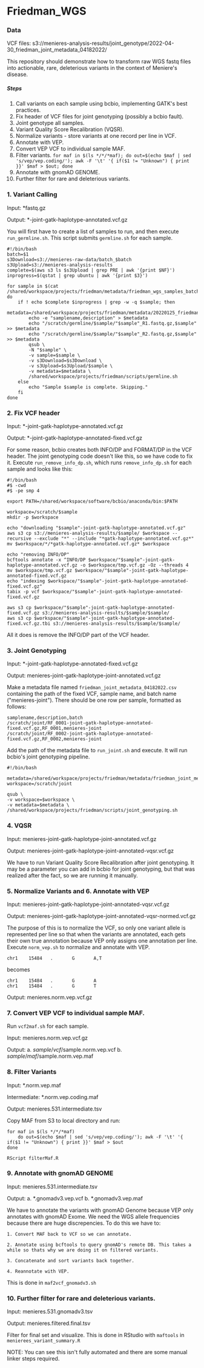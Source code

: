 # Friedman_WGS

### Data
VCF files: s3://menieres-analysis-results/joint_genotype/2022-04-30_friedman_joint_metadata_04182022/

This repository should demonstrate how to transform raw WGS fastq files into actionable, rare, deleterious variants in the context of Meniere's disease.

##### Steps

1. Call variants on each sample using bcbio, implementing GATK's best practices.
2. Fix header of VCF files for joint genotyping (possibly a bcbio fault).
3. Joint genotype all samples.
4. Variant Quality Score Recalibration (VQSR).
5. Normalize variants - store variants at one record per line in VCF.
6. Annotate with VEP.
7. Convert VEP VCF to individual sample MAF.
8. Filter variants. `for maf in $(ls */*/*maf); do out=$(echo $maf | sed 's/vep/vep.coding/'); awk -F '\t' '{ if($1 != "Unknown") { print }}' $maf > $out; done`
9. Annotate with gnomAD GENOME.
10. Further filter for rare and deleterious variants.

### 1. Variant Calling

Input: *fastq.gz

Output: *-joint-gatk-haplotype-annotated.vcf.gz

You will first have to create a list of samples to run, and then execute `run_germline.sh`. This script submits `germline.sh` for each sample.

```
#!/bin/bash
batch=$1
s3Download=s3://menieres-raw-data/batch_$batch
s3Upload=s3://menieres-analysis-results
complete=$(aws s3 ls $s3Upload | grep PRE | awk '{print $NF}')
inprogress=$(qstat | grep ubuntu | awk '{print $3}')

for sample in $(cat /shared/workspace/projects/friedman/metadata/friedman_wgs_samples_batch$batch.txt); do
    if ! echo $complete $inprogress | grep -w -q $sample; then
        metadata=/shared/workspace/projects/friedman/metadata/20220125_friedman_wgs_"$sample".csv
        echo -e "samplename,description" > $metadata
        echo "/scratch/germline/$sample/"$sample"_R1.fastq.gz,$sample" >> $metadata
        echo "/scratch/germline/$sample/"$sample"_R2.fastq.gz,$sample" >> $metadata
        qsub \
        -N "$sample" \
        -v sample=$sample \
        -v s3Download=$s3Download \
        -v s3Upload=$s3Upload/$sample \
        -v metadata=$metadata \
        /shared/workspace/projects/friedman/scripts/germline.sh
    else
        echo "Sample $sample is complete. Skipping."
    fi
done
```
### 2. Fix VCF header

Input: *-joint-gatk-haplotype-annotated.vcf.gz

Output: *-joint-gatk-haplotype-annotated-fixed.vcf.gz

For some reason, bcbio creates both INFO/DP and FORMAT/DP in the VCF header. The joint genotyping code doesn't like this, so we have code to fix it. Execute `run_remove_info_dp.sh`, which runs `remove_info_dp.sh` for each sample and looks like this:
```
#!/bin/bash
#$ -cwd
#$ -pe smp 4

export PATH=/shared/workspace/software/bcbio/anaconda/bin:$PATH

workspace=/scratch/$sample
mkdir -p $workspace

echo "downloading "$sample"-joint-gatk-haplotype-annotated.vcf.gz"
aws s3 cp s3://menieres-analysis-results/$sample/ $workspace --recursive --exclude "*" --include "*gatk-haplotype-annotated.vcf.gz*"
mv $workspace/*/*gatk-haplotype-annotated.vcf.gz* $workspace

echo "removing INFO/DP"
bcftools annotate -x ^INFO/DP $workspace/"$sample"-joint-gatk-haplotype-annotated.vcf.gz -o $workspace/tmp.vcf.gz -Oz --threads 4
mv $workspace/tmp.vcf.gz $workspace/"$sample"-joint-gatk-haplotype-annotated-fixed.vcf.gz
echo "indexing $workspace/"$sample"-joint-gatk-haplotype-annotated-fixed.vcf.gz"
tabix -p vcf $workspace/"$sample"-joint-gatk-haplotype-annotated-fixed.vcf.gz

aws s3 cp $workspace/"$sample"-joint-gatk-haplotype-annotated-fixed.vcf.gz s3://menieres-analysis-results/$sample/$sample/
aws s3 cp $workspace/"$sample"-joint-gatk-haplotype-annotated-fixed.vcf.gz.tbi s3://menieres-analysis-results/$sample/$sample/
```
All it does is remove the INFO/DP part of the VCF header.

### 3. Joint Genotyping

Input: *-joint-gatk-haplotype-annotated-fixed.vcf.gz

Output: menieres-joint-gatk-haplotype-joint-annotated.vcf.gz

Make a metadata file named `friedman_joint_metadata_04182022.csv` containing the path of the fixed VCF, sample name, and batch name ("menieres-joint"). There should be one row per sample, formatted as follows:
```
samplename,description,batch
/scratch/joint/RF_0001-joint-gatk-haplotype-annotated-fixed.vcf.gz,RF_0001,menieres-joint
/scratch/joint/RF_0002-joint-gatk-haplotype-annotated-fixed.vcf.gz,RF_0002,menieres-joint
```
Add the path of the metadata file to `run_joint.sh` and execute. It will run bcbio's joint genotyping pipeline.
```
#!/bin/bash

metadata=/shared/workspace/projects/friedman/metadata/friedman_joint_metadata_04182022.csv
workspace=/scratch/joint

qsub \
-v workspace=$workspace \
-v metadata=$metadata \
/shared/workspace/projects/friedman/scripts/joint_genotyping.sh
```

### 4. VQSR

Input: menieres-joint-gatk-haplotype-joint-annotated.vcf.gz

Output: menieres-joint-gatk-haplotype-joint-annotated-vqsr.vcf.gz

We have to run Variant Quality Score Recalibration after joint genotyping. It may be a parameter you can add in bcbio for joint genotyping, but that was realized after the fact, so we are running it manually.

### 5. Normalize Variants and 6. Annotate with VEP

Input: menieres-joint-gatk-haplotype-joint-annotated-vqsr.vcf.gz

Output: menieres-joint-gatk-haplotype-joint-annotated-vqsr-normed.vcf.gz

The purpose of this is to normalize the VCF, so only one variant allele is represented per line so that when the variants are annotated, each gets their own true annotation because VEP only assigns one annotation per line.  Execute `norm_vep.sh` to normalize and annotate with VEP.
```
chr1    15484   .       G       A,T
```
becomes
```
chr1    15484   .       G       A
chr1    15484   .       G       T
```

Output: menieres.norm.vep.vcf.gz

### 7. Convert VEP VCF to individual sample MAF.

Run `vcf2maf.sh` for each sample.

Input: menieres.norm.vep.vcf.gz

Output: a. $sample/vcf/$sample.norm.vep.vcf
        b. $sample/maf/$sample.norm.vep.maf

### 8. Filter Variants

Input: *.norm.vep.maf

Intermediate: *.norm.vep.coding.maf

Output: menieres.531.intermediate.tsv

Copy MAF from S3 to local directory and run:
```
for maf in $(ls */*/*maf)
    do out=$(echo $maf | sed 's/vep/vep.coding/'); awk -F '\t' '{ if($1 != "Unknown") { print }}' $maf > $out
done

RScript filterMaf.R
```

### 9. Annotate with gnomAD GENOME

Input: menieres.531.intermediate.tsv

Output: a. *.gnomadv3.vep.vcf
        b. *.gnomadv3.vep.maf
        
We have to annotate the variants with gnomAD Genome because VEP only annotates with gnomAD Exome. We need the WGS allele frequencies because there are huge discrepencies. To do this we have to:
   
    1. Convert MAF back to VCF so we can annotate.

    2. Annotate using bcftools to query gnomAD's remote DB. This takes a while so thats why we are doing it on filtered variants.
    
    3. Concatenate and sort variants back together.
    
    4. Reannotate with VEP.
    
This is done in `maf2vcf_gnomadv3.sh`

### 10. Further filter for rare and deleterious variants.

Input: menieres.531.gnomadv3.tsv

Output: menieres.filtered.final.tsv

Filter for final set and visualize. This is done in RStudio with `maftools` in `menierees_variant_summary.R`

NOTE: You can see this isn't fully automated and there are some manual linker steps required.
